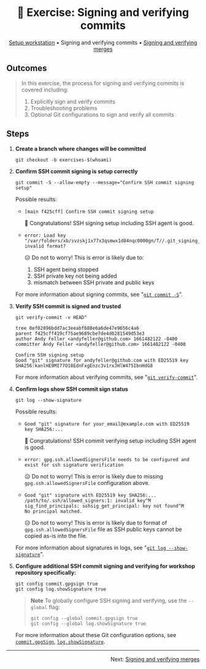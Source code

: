 <h1 align="center">&#127890; Exercise: Signing and verifying commits</h1>

<p align="center">
  <a href="01-setup-workstation.md">Setup workstation</a> •  
  Signing and verifying commits •  
  <a href="03-sign-verify-merges.md">Signing and verifying merges</a>
</p>

## Outcomes

> In this exercise, the process for signing and verifying commits is covered including:
>
> 1. Explicitly sign and verify commits
> 1. Troubleshooting problems
> 1. Optional Git configurations to sign and verify all commits

## Steps

1. **Create a branch where changes will be committed**

   ```shell
   git checkout -b exercises-$(whoami)
   ```

1. **Confirm SSH commit signing is setup correctly**

   ```shell
   git commit -S --allow-empty --message="Confirm SSH commit signing setup"
   ```

   Possible results:

   - ```
     [main f425cff] Confirm SSH commit signing setup
     ```

     :partying_face: Congratulations!  SSH signing setup including SSH agent is good.

   - ```
     error: Load key "/var/folders/xb/svzskj1x77x3qsmwx1d84nqc0000gn/T//.git_signing_key_tmpW0EAyi": invalid format?
     ```

     :disappointed_relieved: Do not to worry!  This is error is likely due to:

     1. SSH agent being stopped
     1. SSH private key not being added
     1. mismatch between SSH private and public keys

   For more information about signing commits, see "[`git commit -S`][git-commit-sign]".

1. **Verify SSH commit is signed and trusted**

   ```shell
   git verify-commit -v HEAD^
   ```

   ```shell
   tree 0ef02896bdd7ac3eeabf688e6a6de47e9656c4a6
   parent f425cff419cf75ae9689cbe7de4d0281549d53e3
   author Andy Feller <andyfeller@github.com> 1661482122 -0400
   committer Andy Feller <andyfeller@github.com> 1661482122 -0400
   
   Confirm SSH signing setup
   Good "git" signature for andyfeller@github.com with ED25519 key SHA256:kanlHE9MI77O18EdnFxgEnzc3v1rxJHlW475IbnHdG8
   ```

   For more information about verifying commits, see "[`git verify-commit`][git-verify-commit]".

1. **Confirm logs show SSH commit sign status**

   ```shell
   git log --show-signature
   ```

   Possible results:

   - ```
     Good "git" signature for your_email@example.com with ED25519 key SHA256:...
     ```

     :partying_face: Congratulations!  SSH commit verifying setup including SSH agent is good.

   - ```
     error: gpg.ssh.allowedSignersFile needs to be configured and exist for ssh signature verification
     ```

     :disappointed_relieved: Do not to worry!  This is error is likely due to missing `gpg.ssh.allowedSignersFile` configuration above.

   - ```
     Good "git" signature with ED25519 key SHA256:...
     /path/to/.ssh/allowed_signers:1: invalid key^M
     sig_find_principals: sshsig_get_principal: key not found^M
     No principal matched.
     ```

     :disappointed_relieved: Do not to worry!  This is error is likely due to format of `gpg.ssh.allowedSignersFile` file as SSH public keys cannot be copied as-is into the file.

   For more information about signatures in logs, see "[`git log --show-signature`][git-log-showsignature]".

1. **Configure additional SSH commit signing and verifying for workshop repository specifically:**

   ```shell
   git config commit.gpgsign true
   git config log.showSignature true
   ```

   > **Note**
   > To globally configure SSH signing and verifying, use the `--global` flag:
   >
   > ```shell
   > git config --global commit.gpgsign true
   > git config --global log.showSignature true
   > ```

   For more information about these Git configuration options, see [`commit.gpgSign`][git-config-commitgpgsign], [`log.showSignature`][git-config-logshowsignature].
  
<hr />
<p align="right">
  Next: <a href="03-sign-verify-merges.md">Signing and verifying merges</a>
</p>

[git-config-commitgpgsign]: https://git-scm.com/docs/git-config#Documentation/git-config.txt-commitgpgSign
[git-config-logshowsignature]: https://git-scm.com/docs/git-config#Documentation/git-config.txt-logshowSignature
[git-commit-sign]: https://git-scm.com/docs/git-commit#Documentation/git-commit.txt--Sltkeyidgt
[git-verify-commit]: https://git-scm.com/docs/git-verify-commit
[git-log-showsignature]: https://git-scm.com/docs/git-log#Documentation/git-log.txt---show-signature
